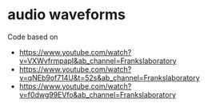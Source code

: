 # audio waveforms

Code based on
* https://www.youtube.com/watch?v=VXWvfrmpapI&ab_channel=Frankslaboratory
* https://www.youtube.com/watch?v=qNEb9of714U&t=52s&ab_channel=Frankslaboratory
* https://www.youtube.com/watch?v=f0dwg99EVfo&ab_channel=Frankslaboratory